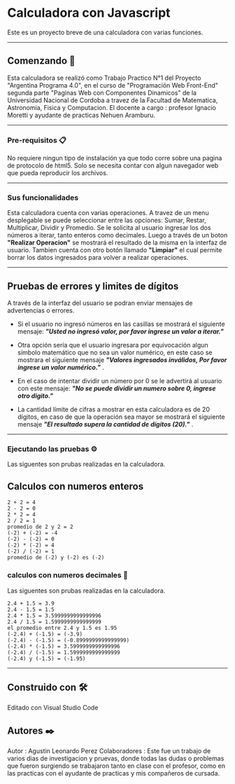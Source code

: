 # Calculadora con Javascript

Este es un proyecto breve de una calculadora con varias funciones.

---
## Comenzando 🚀

Esta calculadora se realizó como Trabajo Practico N°1 del Proyecto "Argentina Programa 4.0", en el curso de "Programación Web Front-End" segunda parte "Paginas Web con Componentes Dinamicos" de la Universidad Nacional de Cordoba a travez de la Facultad de Matematica, Astronomia, Fisica y Computacion. El docente a cargo : profesor Ignacio Moretti y ayudante de practicas Nehuen Aramburu.

---
### Pre-requisitos 📋

No requiere ningun tipo de instalación ya que todo corre sobre una pagina de protocolo de html5. Solo se necesita contar con algun navegador web que pueda reproducir los archivos.

---
### Sus funcionalidades

Esta calculadora cuenta con varias operaciones. A travez de un menu desplegable se puede seleccionar entre las opciones: Sumar, Restar, Multiplicar, Dividir y Promedio. Se le solicita al usuario ingresar los dos números a iterar, tanto enteros como decimales. Luego a través de un boton **"Realizar Operacion"** se mostrará el resultado de la misma en la interfaz de usuario. Tambien cuenta con otro botón llamado **"Limpiar"** el cual permite borrar los datos ingresados para volver a realizar operaciones.

---
## Pruebas de errores y limites de dígitos

A través de la interfaz del usuario se podran enviar mensajes de advertencias o errores.
- Si el usuario no ingresó números en las casillas se mostrará el siguiente mensaje: ***"Usted no ingresó valor, por favor ingrese un valor a iterar."***
- Otra opción sería que el usuario ingresara por equivocación algun símbolo matemático que no sea un valor numérico, en este caso se mostrara el siguiente mensaje ***"Valores ingresados inválidos, Por favor ingrese un valor numérico."*** .
- En el caso de intentar dividir un número por 0 se le advertirá al usuario con este mensaje: ***"No se puede dividir un numero sobre 0, ingrese otro digito."***

- La cantidad límite de cifras a mostrar en esta calculadora es de 20 dígitos, en caso de que la operación sea mayor se mostrará el siguiente mensaje ***"El resultado supera la cantidad de dígitos (20)."*** .

---
### Ejecutando las pruebas  ⚙️

Las siguentes son prubas realizadas en la calculadora.

## Calculos con numeros enteros
```
2 + 2 = 4
2 - 2 = 0
2 * 2 = 4
2 / 2 = 1
promedio de 2 y 2 = 2
(-2) + (-2) = -4
(-2) - (-2) = 0
(-2) * (-2) = 4
(-2) / (-2) = 1
promedio de (-2) y (-2) es (-2)
```

### calculos con numeros decimales 🔩

Las siguentes son prubas realizadas en la calculadora.

```
2.4 + 1.5 = 3.9
2.4 - 1.5 = 1.5
2.4 * 1.5 = 3.5999999999999996
2.4 / 1.5 = 1.5999999999999999
el promedio entre 2.4 y 1.5 es 1.95
(-2.4) + (-1.5) = (-3.9)
(-2.4) - (-1.5) = (-0.8999999999999999)
(-2.4) * (-1.5) = 3.5999999999999996
(-2.4) / (-1.5) = 1.5999999999999999
(-2.4) y (-1.5) = (-1.95)
```

--- 

## Construido con 🛠️

Editado con Visual Studio Code


## Autores ✒️

Autor : Agustin Leonardo Perez
Colaboradores : Este fue un trabajo de varios dias de investigacion y pruevas, donde todas las dudas o problemas que fueron surgiendo se trabajaron tanto en clase con el profesor, como en las practicas con el ayudante de practicas y mis compañeros de cursada.